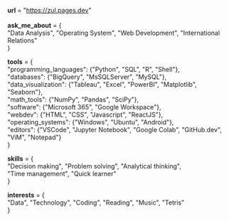 <strong>url</strong> = "https://zul.pages.dev" <br>
<br>
<strong>ask_me_about</strong> = {<br>
    "Data Analysis", "Operating System", "Web Development", "International Relations"<br>
}<br>

<strong>tools</strong> = {<br>
    "programming_languages": {"Python", "SQL", "R", "Shell"},<br>
    "databases": {"BigQuery", "MsSQLServer", "MySQL"},<br>
    "data_visualization": {"Tableau", "Excel", "PowerBI", "Matplotlib", "Seaborn"},<br>
    "math_tools": {"NumPy", "Pandas", "SciPy"},<br>
    "software": {"Microsoft 365", "Google Workspace"},<br>
    "webdev": {"HTML", "CSS", "Javascript", "ReactJS"},<br>
    "operating_systems": {"Windows", "Ubuntu", "Android"},<br>
    "editors": {"VSCode", "Jupyter Notebook", "Google Colab", "GitHub.dev", "ViM", "Notepad"}<br>
}<br>

<strong>skills</strong> = {<br>
    "Decision making", "Problem solving", "Analytical thinking",<br>
    "Time management", "Quick learner"<br>
}<br>

<strong>interests</strong> = {<br>
    "Data", "Technology", "Coding", "Reading", "Music", "Tetris"<br>
}<br>